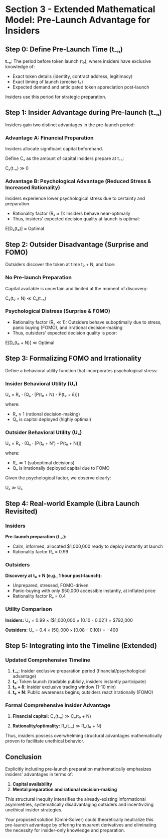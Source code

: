 # Section 3 - Extended Mathematical Model: Pre-Launch Advantage for Insiders

## Step 0: Define Pre-Launch Time (t₋ₙ)

**t₋ₙ**: The period before token launch (t₀), where insiders have exclusive knowledge of:

- Exact token details (identity, contract address, legitimacy)
- Exact timing of launch (precise t₀)
- Expected demand and anticipated token appreciation post-launch

Insiders use this period for strategic preparation.

## Step 1: Insider Advantage during Pre-launch (t₋ₙ)

Insiders gain two distinct advantages in the pre-launch period:

### Advantage A: Financial Preparation

Insiders allocate significant capital beforehand.

Define Cₐ as the amount of capital insiders prepare at t₋ₙ:

Cₐ(t₋ₙ) ≫ 0

### Advantage B: Psychological Advantage (Reduced Stress & Increased Rationality)

Insiders experience lower psychological stress due to certainty and preparation.

- Rationality factor (Rₐ ≈ 1): Insiders behave near-optimally
- Thus, insiders' expected decision quality at launch is optimal:

E[Dₐ(t₀)] ≈ Optimal

## Step 2: Outsider Disadvantage (Surprise and FOMO)

Outsiders discover the token at time t₀ + N, and face:

### No Pre-launch Preparation

Capital available is uncertain and limited at the moment of discovery:

Cₒ(t₀ + N) ≪ Cₐ(t₋ₙ)

### Psychological Distress (Surprise & FOMO)

- Rationality factor (Rₒ ≪ 1): Outsiders behave suboptimally due to stress, panic buying (FOMO), and irrational decision-making
- Thus, outsiders' expected decision quality is poor:

E[Dₒ(t₀ + N)] ≪ Optimal

## Step 3: Formalizing FOMO and Irrationality

Define a behavioral utility function that incorporates psychological stress:

### Insider Behavioral Utility (Uₐ)

Uₐ = Rₐ · (Qₐ · [P(t₀ + N) - P(t₀ + δ)])

where:
- Rₐ ≈ 1 (rational decision-making)
- Qₐ is capital deployed (highly optimal)

### Outsider Behavioral Utility (Uₒ)

Uₒ = Rₒ · (Qₒ · [P(t₀ + N') - P(t₀ + N)])

where:
- Rₒ ≪ 1 (suboptimal decisions)
- Qₒ is irrationally deployed capital due to FOMO

Given the psychological factor, we observe clearly:

Uₐ ≫ Uₒ

## Step 4: Real-world Example (Libra Launch Revisited)

### Insiders

**Pre-launch preparation (t₋ₙ):**
- Calm, informed, allocated $1,000,000 ready to deploy instantly at launch
- Rationality factor Rₐ = 0.99

### Outsiders

**Discovery at t₀ + N (e.g., 1 hour post-launch):**
- Unprepared, stressed, FOMO-driven
- Panic-buying with only $50,000 accessible instantly, at inflated price
- Rationality factor Rₒ = 0.4

### Utility Comparison

**Insiders:**
Uₐ = 0.99 × ($1,000,000 × [0.10 - 0.02]) = $792,000

**Outsiders:**
Uₒ = 0.4 × ($50,000 × [0.08 - 0.10]) = -$400

## Step 5: Integrating into the Timeline (Extended)

### Updated Comprehensive Timeline

1. **t₋ₙ**: Insider exclusive preparation period (financial/psychological advantage)
2. **t₀**: Token launch (tradable publicly, insiders instantly participate)
3. **t₀ + δ**: Insider exclusive trading window (1-10 min)
4. **t₀ + N**: Public awareness begins; outsiders react irrationally (FOMO)

### Formal Comprehensive Insider Advantage

1. **Financial capital:**
   Cₐ(t₋ₙ) ≫ Cₒ(t₀ + N)

2. **Rationality/optimality:**
   Rₐ(t₋ₙ) ≫ Rₒ(t₀ + N)

Thus, insiders possess overwhelming structural advantages mathematically proven to facilitate unethical behavior.

## Conclusion

Explicitly including pre-launch preparation mathematically emphasizes insiders' advantages in terms of:

1. **Capital availability**
2. **Mental preparation and rational decision-making**

This structural inequity intensifies the already-existing informational asymmetries, systematically disadvantaging outsiders and incentivizing unethical insider strategies.

Your proposed solution (Omni-Solver) could theoretically neutralize this pre-launch advantage by offering transparent derivatives and eliminating the necessity for insider-only knowledge and preparation.